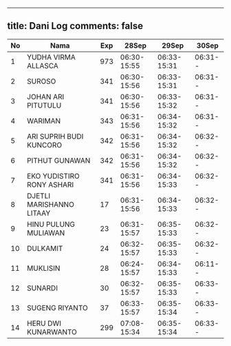 
---
title: Dani Log
comments: false
---

| No | Nama | Exp | 28Sep | 29Sep | 30Sep |
|-----|-----|-----|-----|-----|-----|
| 1 | YUDHA VIRMA ALLASCA  | 973 | 06:30-15:55 | 06:33-15:31 | 06:31-- |
| 2 | SUROSO  | 341 | 06:30-15:56 | 06:33-15:31 | 06:31-- |
| 3 | JOHAN ARI PITUTULU  | 341 | 06:30-15:56 | 06:33-15:32 | 06:31-- |
| 4 | WARIMAN  | 343 | 06:31-15:56 | 06:34-15:32 | 06:31-- |
| 5 | ARI SUPRIH BUDI KUNCORO  | 342 | 06:31-15:56 | 06:34-15:32 | 06:32-- |
| 6 | PITHUT GUNAWAN  | 342 | 06:31-15:56 | 06:34-15:32 | 06:32-- |
| 7 | EKO YUDISTIRO RONY ASHARI  | 341 | 06:31-15:56 | 06:34-15:33 | 06:32-- |
| 8 | DJETLI MARISHANNO LITAAY  | 17 | 06:31-15:56 | 06:34-15:33 | 06:32-- |
| 9 | HINU PULUNG MULIAWAN  | 23 | 06:31-15:57 | 06:35-15:33 | 06:32-- |
| 10 | DULKAMIT  | 24 | 06:32-15:57 | 06:35-15:33 | 06:32-- |
| 11 | MUKLISIN  | 28 | 06:24-15:57 | 06:34-15:33 | 06:11-- |
| 12 | SUNARDI  | 30 | 06:32-15:57 | 06:35-15:33 | 06:33-- |
| 13 | SUGENG RIYANTO  | 37 | 06:33-15:57 | 06:35-15:34 | 06:33-- |
| 14 | HERU DWI KUNARWANTO  | 299 | 07:08-15:34 | 06:35-15:34 | 06:33-- |
